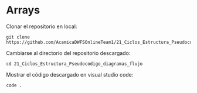 # Arrays

Clonar el repositorio en local:
```
git clone https://github.com/AcamicaDWFSOnlineTeam1/21_Ciclos_Estructura_Pseudocodigo_diagramas_flujo.git
```

Cambiarse al directorio del repositorio descargado:
```
cd 21_Ciclos_Estructura_Pseudocodigo_diagramas_flujo
```

Mostrar el código descargado en visual studio code:
```
code .
```
